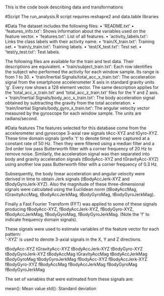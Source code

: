This is the code book describing data and transformations

#Script
The run_analysis.R script requires
reshapre2  and  data.table  libraries

#Data
The dataset includes the following files:
• 'README.txt'
• 'features_info.txt': Shows information about the variables used on the feature vector.
• 'features.txt': List of all features.
• 'activity_labels.txt': Links the class labels with their activity name.
• 'train/X_train.txt': Training set.
• 'train/y_train.txt': Training labels.
• 'test/X_test.txt': Test set.
• 'test/y_test.txt': Test labels.

The following files are available for the train and test data. Their descriptions are equivalent.
• 'train/subject_train.txt': Each row identifies the subject who performed the activity for each window sample. Its range is from 1 to 30.
• 'train/Inertial Signals/total_acc_x_train.txt': The acceleration signal from the smartphone accelerometer X axis in standard gravity units 'g'. Every row shows a 128 element vector. The same description applies for the 'total_acc_x_train.txt' and 'total_acc_z_train.txt' files for the Y and Z axis.
• 'train/Inertial Signals/body_acc_x_train.txt': The body acceleration signal obtained by subtracting the gravity from the total acceleration.
• 'train/Inertial Signals/body_gyro_x_train.txt': The angular velocity vector measured by the gyroscope for each window sample. The units are radians/second.

#Data features
The features selected for this database come from the accelerometer and gyroscope 3-axial raw signals tAcc-XYZ and tGyro-XYZ. These time domain signals (prefix 't' to denote time) were captured at a constant rate of 50 Hz. Then they were filtered using a median filter and a 3rd order low pass Butterworth filter with a corner frequency of 20 Hz to remove noise. Similarly, the acceleration signal was then separated into body and gravity acceleration signals (tBodyAcc-XYZ and tGravityAcc-XYZ) using another low pass Butterworth filter with a corner frequency of 0.3 Hz. 

Subsequently, the body linear acceleration and angular velocity were derived in time to obtain Jerk signals (tBodyAccJerk-XYZ and tBodyGyroJerk-XYZ). Also the magnitude of these three-dimensional signals were calculated using the Euclidean norm (tBodyAccMag, tGravityAccMag, tBodyAccJerkMag, tBodyGyroMag, tBodyGyroJerkMag). 

Finally a Fast Fourier Transform (FFT) was applied to some of these signals producing fBodyAcc-XYZ, fBodyAccJerk-XYZ, fBodyGyro-XYZ, fBodyAccJerkMag, fBodyGyroMag, fBodyGyroJerkMag. (Note the 'f' to indicate frequency domain signals). 

These signals were used to estimate variables of the feature vector for each pattern:  
'-XYZ' is used to denote 3-axial signals in the X, Y and Z directions.

tBodyAcc-XYZ
tGravityAcc-XYZ
tBodyAccJerk-XYZ
tBodyGyro-XYZ
tBodyGyroJerk-XYZ
tBodyAccMag
tGravityAccMag
tBodyAccJerkMag
tBodyGyroMag
tBodyGyroJerkMag
fBodyAcc-XYZ
fBodyAccJerk-XYZ
fBodyGyro-XYZ
fBodyAccMag
fBodyAccJerkMag
fBodyGyroMag
fBodyGyroJerkMag

The set of variables that were estimated from these signals are: 

mean(): Mean value
std(): Standard deviation

